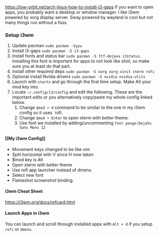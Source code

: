 https://low-orbit.net/arch-linux-how-to-install-i3-gaps
If you want to open apps, you probably want a desktop or window manager. I like i3wm powered by xorg display server. Sway powered by wayland is cool but not many things run without a fuss.
### Setup i3wm
1. Update pacman `sudo pacman -Syyu`
2. Install i3-gaps `sudo pacman -S i3-gaps`
3. Install fonts and status bar `sudo pacman -S ttf-dejavu i3status`. Installing this font is important for apps to not look like shiiii, so make sure you at least do that part.
5. Install other required deps  `sudo pacman -S xorg xorg-xinit xterm rofi`
6. Optional install Nvidia drivers `sudo pacman -S nvidia nvidia-utils`
7. Launch with `startx` and go through the first time setup. Make Alt your mod key imo.
8. Locate `~/.config/i3/config`  and edit the following. These are the important edits or you alternatively copy/paste my whole config linked below. 
	1. Change `$mod + d` command to be similar to the one in my i3wm config so it uses `rofi.
	2. Change `$mod + Enter` to open xterm with better theme. 
	3. Use font we installed by adding/uncommenting `font pango:DejaVu Sans Mono 12`
#### [[My i3wm Config]]
- Movement keys changed to be like vim
- Split horizontal with V since H now taken
- $mod key is Alt
- Open xterm with better theme
- Use rofi app launcher instead of dmenu
- Select new font
- Flameshot screenshot binding.

#### i3wm Cheat Sheet
https://i3wm.org/docs/refcard.html

#### Launch Apps in i3wm
You can launch and scroll through installed apps with `Alt + d` if you setup `rofi` or `dmenu`.